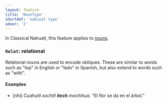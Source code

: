 ```yaml
---
layout: feature
title: 'NounType'
shortdef: 'nominal type'
udver: '2'
---
```


In Classical Nahuatl, this feature applies to [nouns](en-pos/NOUN).

### <a name="Relat">`Relat`</a>: relational

Relational nouns are used to encode obliques. These are similar to words such as "top" in English or "lado" in Spanish, but also extend to words such as "with".

#### Examples

* [nhi] _Cuahuitl xochitl <b>itech</b> mochihua._  "El flor se da en el árbol."

<!-- Interlanguage links updated Po 6. listopadu 2023, 21:41:53 CET -->
